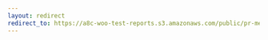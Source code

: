 ```yaml
---
layout: redirect
redirect_to: https://a8c-woo-test-reports.s3.amazonaws.com/public/pr-merge/44397/e2e/index.html
---
```

